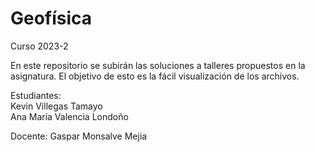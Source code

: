 # Geofísica
 Curso 2023-2

En este repositorio se subirán las soluciones a talleres propuestos en la asignatura. El objetivo de esto es la fácil visualización de los archivos.

Estudiantes:\
Kevin Villegas Tamayo\
Ana María Valencia Londoño

Docente: Gaspar Monsalve Mejia